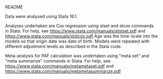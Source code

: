 README


Data were analysed using Stata 16.1.


Analyses undertaken are Cox regression using stset and stcox commands in Stata. For help, see https://www.stata.com/manuals/ststset.pdf and https://www.stata.com/manuals/ststcox.pdf
Age was the time-scale into the models so that origin date was date of birth. Models were repeated with different adjustment levels as described in the Stata code.

Meta-analysis for PAF calculation was undertaken using "meta set" and "meta summarize" commands in Stata. For help, see https://www.stata.com/manuals/metametaset.pdf and https://www.stata.com/manuals/metametasummarize.pdf
